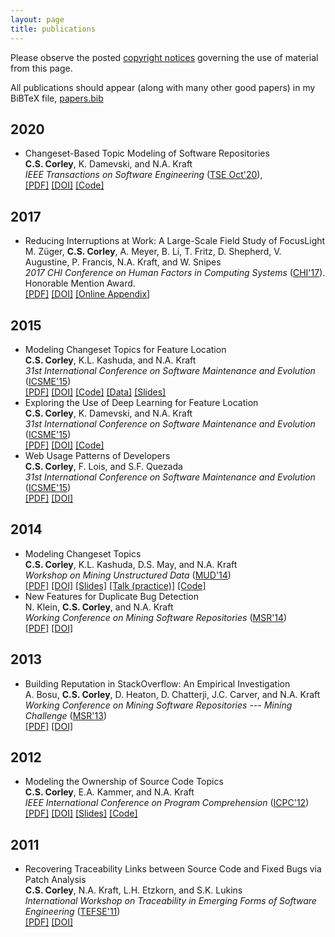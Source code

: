 ```yaml
---
layout: page
title: publications
---
```


Please observe the posted [copyright notices](/copyright) governing the use of material from
this page.

All publications should appear (along with many other good papers) in my BiBTeX
file, [papers.bib](https://github.com/cscorley/papers)

2020
----

- Changeset-Based Topic Modeling of Software Repositories
    <br /> **C.S. Corley**, K. Damevski, and N.A. Kraft
    <br /> _IEEE Transactions on Software Engineering_ ([TSE Oct'20][]),
    <br />
        [[PDF]](./pdfs/Corley-etal_2020.pdf)
        [[DOI]](https://doi.org/10.1109/TSE.2018.2874960)
        [[Code]](https://github.com/cscorley/triage)

[TSE Oct'20]: https://ieeexplore.ieee.org/xpl/tocresult.jsp?isnumber=9224257

2017
----

- Reducing Interruptions at Work: A Large-Scale Field Study of FocusLight
    <br /> M. Züger, **C.S. Corley**, A. Meyer, B. Li, T. Fritz, D. Shepherd,
        V. Augustine, P. Francis, N.A. Kraft, and W. Snipes
    <br /> *2017 CHI Conference on Human Factors in Computing Systems*
        ([CHI'17](https://chi2017.acm.org)). Honorable Mention Award.
    <br />
        [[PDF]](./pdfs/Zuger-etal_2017.pdf)
        [[DOI]](http://dx.doi.org/10.1145/3025453.3025662)
        [[Online Appendix]](https://sites.google.com/site/focuslightonline/)

2015
----

- Modeling Changeset Topics for Feature Location
    <br /> **C.S. Corley**, K.L. Kashuda, and N.A. Kraft
    <br /> *31st International Conference on Software Maintenance and Evolution*
        ([ICSME'15][])
    <br />
        [[PDF]](./pdfs/Corley-etal_2015.pdf)
        [[DOI]](https://doi.org/10.1109/ICSM.2015.7332453)
        [[Code]](https://github.com/cscorley/changeset-feature-location)
        [[Data]](./data/Corley-etal_2015)
        [[Slides]](https://speakerdeck.com/cscorley/modeling-changeset-topics-for-feature-location)
- Exploring the Use of Deep Learning for Feature Location
    <br /> **C.S. Corley**, K. Damevski, and N.A. Kraft
    <br /> *31st International Conference on Software Maintenance and Evolution*
        ([ICSME'15][])
    <br />
        [[PDF]](./pdfs/Corley-etal_2015a.pdf)
        [[DOI]](https://doi.org/10.1109/ICSM.2015.7332513)
        [[Code]](https://github.com/cscorley/doc2vec-feature-location)
- Web Usage Patterns of Developers
    <br /> **C.S. Corley**, F. Lois, and S.F. Quezada
    <br /> *31st International Conference on Software Maintenance and Evolution*
        ([ICSME'15][])
    <br />
        [[PDF]](./pdfs/Corley-etal_2015b.pdf)
        [[DOI]](https://doi.org/10.1109/ICSM.2015.7332489)

[ICSME'15]: http://www.icsme.uni-bremen.de/

2014
----

- Modeling Changeset Topics
    <br /> **C.S. Corley**, K.L. Kashuda, D.S. May, and N.A. Kraft
    <br />  *Workshop on Mining Unstructured Data*
    ([MUD'14](http://sback.it/mud2014/))
    <br />
        [[PDF]](./pdfs/Corley-etal_2014.pdf)
        [[DOI]](http://dx.doi.org/10.1109/MUD.2014.9)
        [[Slides]](https://speakerdeck.com/cscorley/modeling-changeset-topics)
        [[Talk (practice)]](https://www.youtube.com/watch?v=S12B_CTeUtA)
        [[Code]](https://github.com/cscorley/mud2014-modeling-changeset-topics)
- New Features for Duplicate Bug Detection
    <br /> N. Klein, **C.S. Corley**, and N.A. Kraft
    <br /> *Working Conference on Mining Software Repositories*
    ([MSR'14](http://2014.msrconf.org/))
    <br />
        [[PDF]](./pdfs/Klein-etal_2014.pdf)
        [[DOI]](http://dx.doi.org/10.1145/2597073.2597090)

2013
----

- Building Reputation in StackOverflow: An Empirical Investigation
    <br /> A. Bosu, **C.S. Corley**, D. Heaton, D. Chatterji, J.C. Carver, and N.A.
    Kraft
    <br /> *Working Conference on Mining Software Repositories --- Mining
    Challenge* ([MSR'13](http://2013.msrconf.org/))
    <br />
        [[PDF]](./pdfs/Bosu-etal_2013.pdf)
        [[DOI]](http://dx.doi.org/10.1109/msr.2013.6624013)

2012
----

- Modeling the Ownership of Source Code Topics
    <br /> **C.S. Corley**, E.A. Kammer, and N.A. Kraft
    <br /> *IEEE International Conference on Program Comprehension* ([ICPC'12](http://icpc12.sosy-lab.org/))
    <br />
        [[PDF]](./pdfs/Corley-etal_2012.pdf)
        [[DOI]](http://dx.doi.org/10.1109/ICPC.2012.6240485)
        [[Slides]](https://speakerdeck.com/cscorley/modeling-the-ownership-of-source-code-topics)
        [[Code]](https://github.com/software-eng-ua-edu/ohm/)


2011
----

- Recovering Traceability Links between Source Code and Fixed Bugs via Patch Analysis
    <br /> **C.S. Corley**, N.A. Kraft, L.H. Etzkorn, and S.K. Lukins
    <br /> *International Workshop on Traceability in Emerging Forms of Software
    Engineering* ([TEFSE'11](http://www.cs.wm.edu/semeru/tefse2011))
    <br />
        [[PDF]](./pdfs/Corley-etal_2011.pdf)
        [[DOI]](http://dx.doi.org/10.1145/1987856.1987863)
